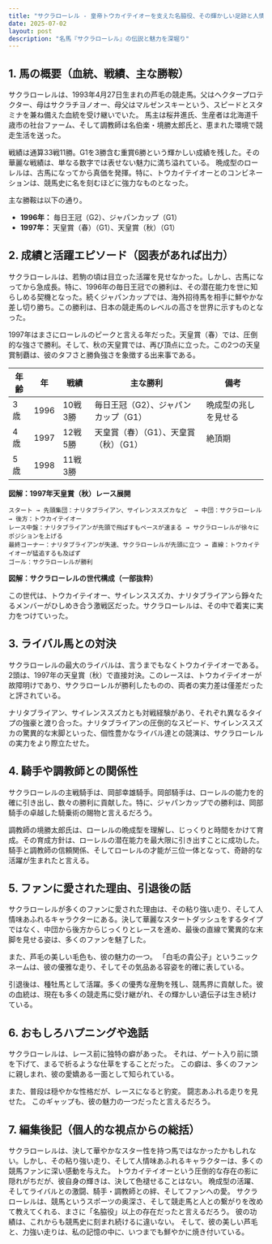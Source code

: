 ```yaml
---
title: "サクラローレル - 皇帝トウカイテイオーを支えた名脇役、その輝かしい足跡と人情味"
date: 2025-07-02
layout: post
description: "名馬『サクラローレル』の伝説と魅力を深堀り"
---
```


## 1. 馬の概要（血統、戦績、主な勝鞍）

サクラローレルは、1993年4月27日生まれの芦毛の競走馬。父はヘクタープロテクター、母はサクラチヨノオー、母父はマルゼンスキーという、スピードとスタミナを兼ね備えた血統を受け継いでいた。  馬主は桜井進氏、生産者は北海道千歳市の社台ファーム、そして調教師は名伯楽・境勝太郎氏と、恵まれた環境で競走生活を送った。

戦績は通算33戦11勝。G1を3勝含む重賞6勝という輝かしい成績を残した。その華麗な戦績は、単なる数字では表せない魅力に満ち溢れている。  晩成型のローレルは、古馬になってから真価を発揮。特に、トウカイテイオーとのコンビネーションは、競馬史に名を刻むほどに強力なものとなった。

主な勝鞍は以下の通り。

* **1996年：**  毎日王冠（G2）、ジャパンカップ（G1）
* **1997年：**  天皇賞（春）（G1）、天皇賞（秋）（G1）


## 2. 成績と活躍エピソード（図表があれば出力）

サクラローレルは、若駒の頃は目立った活躍を見せなかった。しかし、古馬になってから急成長。特に、1996年の毎日王冠での勝利は、その潜在能力を世に知らしめる契機となった。続くジャパンカップでは、海外招待馬を相手に鮮やかな差し切り勝ち。この勝利は、日本の競走馬のレベルの高さを世界に示すものとなった。

1997年はまさにローレルのピークと言える年だった。天皇賞（春）では、圧倒的な強さで勝利。そして、秋の天皇賞では、再び頂点に立った。この2つの天皇賞制覇は、彼のタフさと勝負強さを象徴する出来事である。

| 年齢 | 年 | 戦績 | 主な勝利 | 備考 |
|---|---|---|---|---|
| 3歳 | 1996 | 10戦3勝 | 毎日王冠（G2）、ジャパンカップ（G1） | 晩成型の兆しを見せる |
| 4歳 | 1997 | 12戦5勝 | 天皇賞（春）（G1）、天皇賞（秋）（G1） | 絶頂期 |
| 5歳 | 1998 | 11戦3勝 |  |  |


**図解：1997年天皇賞（秋）レース展開**

```
スタート → 先頭集団：ナリタブライアン、サイレンススズカなど  → 中団：サクラローレル → 後方：トウカイテイオー
レース中盤：ナリタブライアンが先頭で飛ばすもペースが速まる → サクラローレルが徐々にポジションを上げる
最終コーナー：ナリタブライアンが失速、サクラローレルが先頭に立つ → 直線：トウカイテイオーが猛追するも及ばず
ゴール：サクラローレルが勝利
```

**図解：サクラローレルの世代構成（一部抜粋）**

この世代は、トウカイテイオー、サイレンススズカ、ナリタブライアンら錚々たるメンバーがひしめき合う激戦区だった。サクラローレルは、その中で着実に実力をつけていった。


## 3. ライバル馬との対決

サクラローレルの最大のライバルは、言うまでもなくトウカイテイオーである。  2頭は、1997年の天皇賞（秋）で直接対決。このレースは、トウカイテイオーが故障明けであり、サクラローレルが勝利したものの、両者の実力差は僅差だったと評されている。

ナリタブライアン、サイレンススズカとも対戦経験があり、それぞれ異なるタイプの強豪と渡り合った。ナリタブライアンの圧倒的なスピード、サイレンススズカの驚異的な末脚といった、個性豊かなライバル達との競演は、サクラローレルの実力をより際立たせた。


## 4. 騎手や調教師との関係性

サクラローレルの主戦騎手は、岡部幸雄騎手。岡部騎手は、ローレルの能力を的確に引き出し、数々の勝利に貢献した。特に、ジャパンカップでの勝利は、岡部騎手の卓越した騎乗術の賜物と言えるだろう。

調教師の境勝太郎氏は、ローレルの晩成型を理解し、じっくりと時間をかけて育成。その育成方針は、ローレルの潜在能力を最大限に引き出すことに成功した。騎手と調教師の信頼関係、そしてローレルの才能が三位一体となって、奇跡的な活躍が生まれたと言える。


## 5. ファンに愛された理由、引退後の話

サクラローレルが多くのファンに愛された理由は、その粘り強い走り、そして人情味あふれるキャラクターにある。決して華麗なスタートダッシュをするタイプではなく、中団から後方からじっくりとレースを進め、最後の直線で驚異的な末脚を見せる姿は、多くのファンを魅了した。

また、芦毛の美しい毛色も、彼の魅力の一つ。  「白毛の貴公子」というニックネームは、彼の優雅な走り、そしてその気品ある容姿を的確に表している。

引退後は、種牡馬として活躍。多くの優秀な産駒を残し、競馬界に貢献した。彼の血統は、現在も多くの競走馬に受け継がれ、その輝かしい遺伝子は生き続けている。


## 6. おもしろハプニングや逸話

サクラローレルは、レース前に独特の癖があった。  それは、ゲート入り前に頭を下げて、まるで祈るような仕草をすることだった。  この癖は、多くのファンに親しまれ、彼の愛嬌ある一面として知られている。

また、普段は穏やかな性格だが、レースになると豹変。  闘志あふれる走りを見せた。  このギャップも、彼の魅力の一つだったと言えるだろう。


## 7. 編集後記（個人的な視点からの総括）

サクラローレルは、決して華やかなスター性を持つ馬ではなかったかもしれない。しかし、その粘り強い走り、そして人情味あふれるキャラクターは、多くの競馬ファンに深い感動を与えた。  トウカイテイオーという圧倒的な存在の影に隠れがちだが、彼自身の輝きは、決して色褪せることはない。  晩成型の活躍、そしてライバルとの激闘、騎手・調教師との絆、そしてファンへの愛。  サクラローレルは、競馬というスポーツの奥深さ、そして競走馬と人との繋がりを改めて教えてくれる、まさに「名脇役」以上の存在だったと言えるだろう。  彼の功績は、これからも競馬史に刻まれ続けるに違いない。  そして、彼の美しい芦毛と、力強い走りは、私の記憶の中に、いつまでも鮮やかに焼き付いている。
